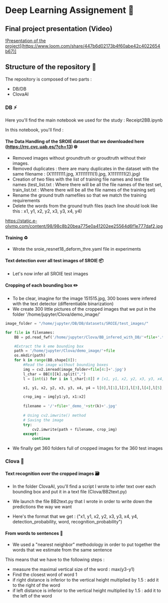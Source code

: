 # Deep Learning Assignement :art:

## Final project presentation (Video)

[!Presentation of the project[(https://www.loom.com/share/447b6d02173b4f60abe42c4022654b67)]](https://www.loom.com/share/447b6d02173b4f60abe42c4022654b67)


## Structure of the repository :pushpin:

The repository is composed of two parts : 

- DB/DB
- ClovaAI

### DB :zap:

Here you'll find the main notebook we used for the study : Receipt2BB.ipynb

In this notebook, you'll find :

#### The Data Handling of the SROIE dataset that we downloaded here (https://rrc.cvc.uab.es/?ch=13) :globe_with_meridians: 

- Removed images without groundtruth or groudtruth without their images.
- Removed duplicates : there are many duplicates in the dataset with the same filename :  (X11111111.jpg, X11111111(1).jpg, X11111111(2).jpg)
- Creation of two files with the list of training file names and test file names (test_list.txt : Where there will be all the file names of the test set, train_list.txt : Where there will be all the file names of the training set)
- Rename the ground truth namefiles so that we match the training requirements
- Delete the words from the ground truth files (each line should look like this : x1, y1, x2, y2, x3, y3, x4, y4)

https://static.e-olymp.com/content/98/98c8b20bea775e0a41202ee25564d6f1e777daf2.jpg


#### Training :recycle:

 - Wrote the sroie_resnet18_deform_thre.yaml file in experiments
 
#### Text detection over all test images of SROIE :package:

- Let's now infer all SROIE test images

#### Cropping of each bounding box :pencil2:

- To be clear, imagine for the image 151515.jpg, 300 boxes were infered with the text detector (differentiable binarization)
- We create 300 little pictures of the cropped images that we put in the folder '/home/jupyter/Clova/demo_image/' 

```python
image_folder = "/home/jupyter/DB/DB/datasets/SROIE/test_images/"

for file in filenames:
    BB = pd.read_fwf('/home/jupyter/Clova/BB_infered_with_DB/'+file+'.txt', header = None) # List of all text bounding boxes of a file infered by DB

    #Extract the k eme bounding box
    path = '/home/jupyter/Clova/demo_image/'+file
    os.mkdir(path)
    for k in range(BB.shape[0]):
        #Read the image without bounding boxes
        img = cv2.imread(image_folder+file[4:]+'.jpg')
        l_char = BB[0][k].split(",")
        l = [int(i) for i in l_char[:8]] # [x1, y1, x2, y2, x3, y3, x4, y4]

        x1, y1, x2, y2, x3, y3, x4, y4 = l[0],l[1],l[2],l[3],l[4],l[5],l[6],l[7]

        crop_img = img[y1:y3, x1:x2]
        
        filename = '/'+file+'_demo_'+str(k)+'.jpg'
        
        # Using cv2.imwrite() method 
        # Saving the image 
        try:
            cv2.imwrite(path + filename, crop_img)
        except:
            continue
```

- We finally get 360 folders full of cropped images for the 360 test images 

### Clova :memo:

#### Text recognition over the cropped images :card_file_box:

- In the folder ClovaAI, you'll find a script I wrote to infer text over each bounding box and put it in a text file (Clova/BB2text.py)

- We launch the file BB2text.py that I wrote in order to write down the predictions the way we want


- Here's the format that we get : ("x1, y1, x2, y2, x3, y3, x4, y4, detection_probability, word, recognition_probability")

#### From words to sentences :speech_balloon:

- We used a "nearest neighbor" methodology in order to put together the words that we estimate from the same sentence 

This means that we have to the following steps :
- measure the maximal vertical size of the word : max(y3-y1)
- Find the closest word of word 1
- if right distance is inferior to the vertical height multiplied by 1.5 : add it to the right of the word
- if left distance is inferior to the vertical height multiplied by 1.5 : add it to the left of the word
